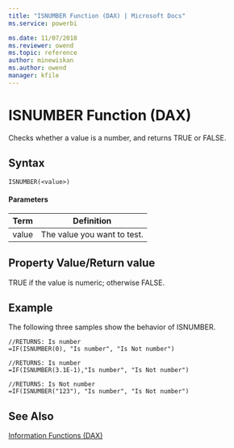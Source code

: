 ```yaml
---
title: "ISNUMBER Function (DAX) | Microsoft Docs"
ms.service: powerbi 

ms.date: 11/07/2018
ms.reviewer: owend
ms.topic: reference
author: minewiskan
ms.author: owend
manager: kfile
---
```

# ISNUMBER Function (DAX)
Checks whether a value is a number, and returns TRUE or FALSE.  
  
## Syntax  
  
```dax
ISNUMBER(<value>)  
```
  
#### Parameters  
  
|Term|Definition|  
|--------|--------------|  
|value|The value you want to test.|  
  
## Property Value/Return value  
TRUE if the value is numeric; otherwise FALSE.  
  
## Example  
The following three samples show the behavior of ISNUMBER.  
  
```dax
//RETURNS: Is number  
=IF(ISNUMBER(0), "Is number", "Is Not number")  
  
//RETURNS: Is number  
=IF(ISNUMBER(3.1E-1),"Is number", "Is Not number")  
  
//RETURNS: Is Not number  
=IF(ISNUMBER("123"), "Is number", "Is Not number")  
```
  
## See Also  
[Information Functions &#40;DAX&#41;](information-functions-dax.md)  
  
